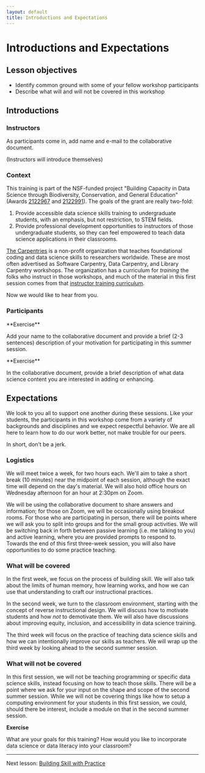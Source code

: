 ```yaml
---
layout: default
title: Introductions and Expectations
---
```


# Introductions and Expectations
 
## Lesson objectives

+ Identify common ground with some of your fellow workshop participants
+ Describe what will and will not be covered in this workshop

## Introductions

### Instructors

As participants come in, add name and e-mail to the collaborative document.

(Instructors will introduce themselves)

### Context

This training is part of the NSF-funded project "Building Capacity in Data 
Science through Biodiversity, Conservation, and General Education" (Awards 
[2122967](https://www.nsf.gov/awardsearch/showAward?AWD_ID=2122967) 
and [2122991](https://www.nsf.gov/awardsearch/showAward?AWD_ID=2122991)). The 
goals of the grant are really two-fold:

1. Provide accessible data science skills training to undergraduate students, 
with an emphasis, but not restriction, to STEM fields.
2. Provide professional development opportunities to instructors of those 
undergraduate students, so they can feel empowered to teach data science 
applications in their classrooms.

[The Carpentries](https://carpentries.org/) is a non-profit organization that 
teaches foundational coding and data science skills to researchers worldwide. 
These are most often advertised as Software Carpentry, Data Carpentry, and 
Library Carpentry workshops. The organization has a curriculum for _training_ 
the folks who instruct in those workshops, and much of the material in this 
first session comes from that 
[instructor training curriculum](https://carpentries.github.io/instructor-training/). 

Now we would like to hear from you.

### Participants

<div class="exercise" markdown="1">
**Exercise**

Add your name to the collaborative document and provide a brief 
(2-3 sentences) description of your motivation for participating in this summer 
session.
</div>

<div class="exercise" markdown="1">
**Exercise**

In the collaborative document, provide a brief description of what data science 
content you are interested in adding or enhancing.
</div>

## Expectations

We look to you all to support one another during these sessions. Like your 
students, the participants in this workshop come from a variety of backgrounds 
and disciplines and we expect respectful behavior. We are all here to learn how 
to do our work better, not make trouble for our peers.

In short, don’t be a jerk.

### Logistics

We will meet twice a week, for two hours each. We'll aim to take a short break 
(10 minutes) near the midpoint of each session, although the exact time will 
depend on the day's material. We will also hold office hours on Wednesday 
afternoon for an hour at 2:30pm on Zoom.

We will be using the collaborative document to share answers and information; 
for those on Zoom, we will be occasionally using breakout rooms. For those who 
are participating in person, there will be points where we will ask you to 
split into groups and for the small group activities. We will be switching back 
in forth between passive learning (i.e. me talking to you) and active learning, 
where you are provided prompts to respond to. Towards the end of this first 
three-week session, you will also have opportunities to do some practice 
teaching.

### What will be covered

In the first week, we focus on the process of building skill. We will also talk 
about the limits of human memory, how learning works, and how we can use that 
understanding to craft our instructional practices.

In the second week, we turn to the classroom environment, starting with the 
concept of reverse instructional design. We will discuss how to motivate 
students and how _not_ to demotivate them. We will also have discussions about 
improving equity, inclusion, and accessibility in data science training.

The third week will focus on the practice of teaching data science skills and 
how we can intentionally improve our skills as teachers. We will wrap up the 
third week by looking ahead to the second summer session.

### What will not be covered

In this first session, we will not be teaching programming or specific data 
science skills, instead focusing on how to teach those skills. There will be a 
point where we ask for your input on the shape and scope of the second summer 
session. While we will not be covering things like how to setup a computing 
environment for your students in this first session, we could, should there be 
interest, include a module on that in the second summer session.

<div class="exercise" markdown="1">

**Exercise**

What are your goals for this training? How would you like to 
incorporate data science or data literacy into your classroom?
</div>

***

Next lesson: [Building Skill with Practice](1-2-building-skill.md)
